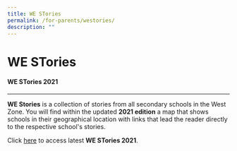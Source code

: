 ```yaml
---
title: WE STories
permalink: /for-parents/westories/
description: ""
---
```


WE STories
==========

#### WE STories 2021
---------------

**WE Stories** is a collection of stories from all secondary schools in the West Zone. You will find within the updated **2021 edition** a map that shows schools in their geographical location with links that lead the reader directly to the respective school's stories.  
  
Click [here](https://online.fliphtml5.com/obrr/vrmu/#p=1) to access latest **WE STories 2021**.  
  

